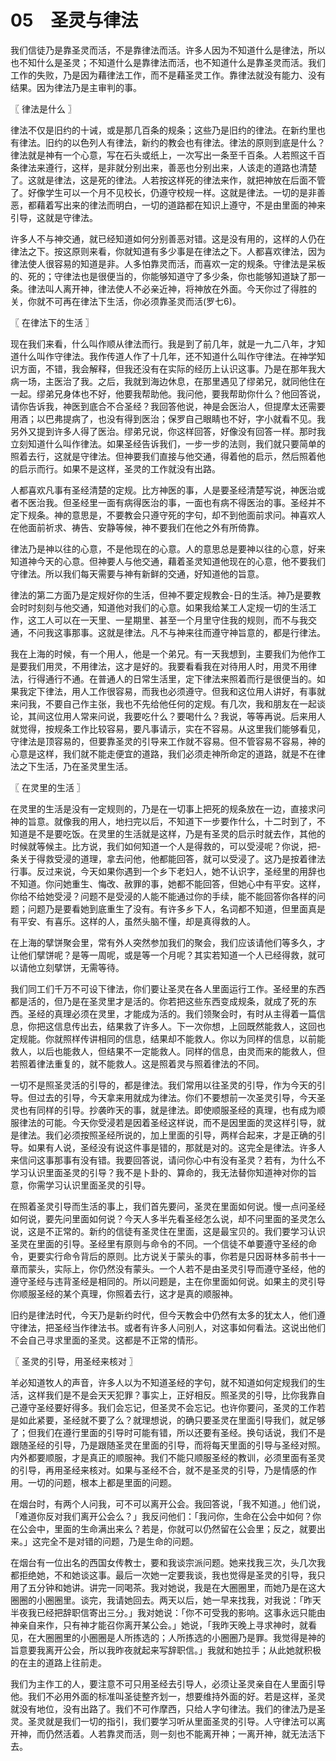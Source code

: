 # 05　圣灵与律法


我们信徒乃是靠圣灵而活，不是靠律法而活。许多人因为不知道什么是律法，所以也不知什么是圣灵；不知道什么是靠律法而活，也不知道什么是靠圣灵而活。我们工作的失败，乃是因为藉律法工作，而不是藉圣灵工作。靠律法就没有能力、没有结果。因为律法乃是主审判的事。



〖 律法是什么 〗

律法不仅是旧约的十诫，或是那几百条的规条；这些乃是旧约的律法。在新约里也有律法。旧约的以色列人有律法，新约的教会也有律法。律法的原则到底是什么？律法就是神有一个心意，写在石头或纸上，一次写出一条至千百条。人若照这千百条律法来遵行，这样，是非就分别出来，善恶也分别出来，人该走的道路也清楚了。这就是律法，这是死的律法。人若按这样死的律法来作，就把神放在后面不管了。好像学生可以一个月不见校长，仍遵守校规一样。这就是律法。一切的是非善恶，都藉着写出来的律法而明白，一切的道路都在知识上遵守，不是由里面的神来引导，这就是守律法。

许多人不与神交通，就已经知道如何分别善恶对错。这是没有用的，这样的人仍在律法之下。按这原则来看，你就知道有多少事是在律法之下。人都喜欢律法，因为律法使人很容易的知道是非。人多怕靠灵而活，而喜欢一定的规条。守律法是呆板的、死的；守律法也是很便当的，你能够知道守了多少条，你也能够知道缺了那一条。律法叫人离开神，律法使人不必亲近神，将神放在外面。今天你过了得胜的关，你就不可再在律法下生活，你必须靠圣灵而活(罗七6)。



〖 在律法下的生活 〗

现在我们来看，什么叫作顺从律法而行。我是到了前几年，就是一九二八年，才知道什么叫作守律法。我作传道人作了十几年，还不知道什么叫作守律法。在神学知识方面，不错，我会解释，但我还没有在实际的经历上认识这事。乃是在那年我大病一场，主医治了我。之后，我就到海边休息，在那里遇见了缪弟兄，就同他住在一起。缪弟兄身体也不好，他要我帮助他。我问他，要我帮助你什么？他回答说，请你告诉我，神医到底合不合圣经？我回答他说，神是会医治人，但提摩太还需要用酒；以巴弗提病了，也没有得到医治；保罗自己眼睛也不好，字小就看不见。我另外又提到许多人得了医治。缪弟兄说，你这样回答，好像没有回答一样。那时我立刻知道什么叫作律法。如果圣经告诉我们，一步一步的法则，我们就只要简单的照着去行，这就是守律法。但神要我们直接与他交通，得着他的启示，然后照着他的启示而行。如果不是这样，圣灵的工作就没有出路。

人都喜欢凡事有圣经清楚的定规。比方神医的事，人是要圣经清楚写说，神医治或者不医治我。但圣经里一面有病得医治的事，一面也有病不得医治的事。圣经并不定下规条。神的意思是，不要教会只遵守死的字句，却不到他面前求问。神喜欢人在他面前祈求、祷告、安静等候，神不要我们在他之外有所倚靠。

律法乃是神以往的心意，不是他现在的心意。人的意思总是要神以往的心意，好来知道神今天的心意。但神要人与他交通，藉着圣灵知道他现在的心意，他不要我们守律法。所以我们每天需要与神有新鲜的交通，好知道他的旨意。

律法的第二方面乃是定规好你的生活，但神不要定规教会-日的生活。神乃是要教会时时刻刻与他交通，知道他对我们的心意。如果我给某工人定规一切的生活工作，这工人可以在一天里、一星期里、甚至一个月里守住我的规则，而不与我交通，不问我这事那事。这就是律法。凡不与神来往而遵守神旨意的，都是行律法。

我在上海的时候，有一个用人，他是一个弟兄。有一天我想到，主要我们为他作工是要我们用灵，不用律法，这才是好的。我要看看我在对待用人时，用灵不用律法，行得通行不通。在普通人的日常生活里，定下律法来照着而行是很便当的。如果我定下律法，用人工作很容易，而我也必须遵守。但我和这位用人讲好，有事就来问我，不要自己作主张，我也不先给他任何的定规。有几次，我和朋友在一起谈论，其间这位用人常来问说，我要吃什么？要喝什么？我说，等等再说。后来用人就觉得，按规条工作比较容易，要凡事请示，实在不容易。从这里我们能够看见，守律法是顶容易的，但要靠圣灵的引导来工作就不容易。但不管容易不容易，神的心意是这样，我们就不能走便宜的道路，我们必须走神所命定的道路，就是不在律法之下生活，乃在圣灵里生活。



〖 在灵里的生活 〗

在灵里的生活是没有一定规则的，乃是在一切事上把死的规条放在一边，直接求问神的旨意。就像我的用人，地扫完以后，不知道下一步要作什么，十二时到了，不知道是不是要吃饭。在灵里的生活就是这样，乃是有圣灵的启示时就去作，其他的时候就等候主。比方说，我们如何知道一个人是得救的，可以受浸呢？你说，把-条关于得救受浸的道理，拿去问他，他都能回答，就可以受浸了。这乃是按着律法行事。反过来说，今天如果你遇到一个乡下老妇人，她不认识字，圣经里的用辞也不知道。你问她重生、悔改、赦罪的事，她都不能回答，但她心中有平安。这样，你给不给她受浸？问题不是受浸的人能不能通过你的手续，能不能回答你各样的问题；问题乃是要看她到底重生了没有。有许多乡下人，名词都不知道，但里面真是有平安、有喜乐。这样的人，虽然头脑不懂，却是真得救的人。

在上海的擘饼聚会里，常有外人突然参加我们的聚会，我们应该请他们等多久，才让他们擘饼呢？是等一周呢，或是等一个月呢？其实若知道一个人已经得救，就可以请他立刻擘饼，无需等待。

我们同工们千万不可设下律法，你们要让圣灵在各人里面运行工作。圣经里的东西都是活的，但乃是在圣灵里才是活的。你若把这些东西变成规条，就成了死的东西。圣经的真理必须在灵里，才能成为活的。我们领聚会时，有时从主得着一篇信息，你把这信息传出去，结果救了许多人。下一次你想，上回既然能救人，这回也定规能。你就照样传讲相同的信息，结果却不能救人。你以为同样的信息，以前能救人，以后也能救人，但结果不一定能救人。同样的信息，由灵而来的能救人，但若照着律法重复的，就不能救人。这是照着灵与照着律法的不同。

一切不是照圣灵活的引导的，都是律法。我们常用以往圣灵的引导，作为今天的引导。但过去的引导，今天拿来用就成为律法。你们不要想前一次圣灵引导，今天圣灵也有同样的引导。抄袭昨天的事，就是律法。即使顺服圣经的真理，也有成为顺服律法的可能。今天你受浸若是因着圣经这样说，而不是因里面的灵这样引导，就是律法。我们必须按照圣经所说的，加上里面的引导，两样合起来，才是正确的引导。如果有人说，圣经没有说这件事是错的，那就是对的。这完全是律法。许多人来信问这事那事有没有错。我要回答说，请问你心中有没有圣灵？若有，为什么不学习认识里面圣灵的引导？我不是卜卦的、算命的，我无法替你知道神对你的旨意，你需学习认识里面圣灵的引导。

在照着圣灵引导而生活的事上，我们首先要问，圣灵在里面如何说。慢一点问圣经如何说，要先问里面如何说？今天人多半先看圣经怎么说，却不问里面的圣灵怎么说，这是不正常的。新约的信徒有圣灵住在里面，这是最宝贝的。我们要学习认识圣灵在里面的引导。圣经里有原则与命令的不同。一个信徒不单要遵守圣经的命令，更要实行命令背后的原则。比方说关于蒙头的事，你若是只因哥林多前书十一章而蒙头，实际上，你仍然没有蒙头。一个人若不是由圣灵引导而遵守圣经，他的遵守圣经与违背圣经是相同的。所以问题是，主在你里面如何说。如果主的灵引导你顺服圣经的某个真理，你照着去行，这才是真的顺服神。

旧约是律法时代，今天乃是新约时代，但今天教会中仍然有太多的犹太人，他们遵守律法，把圣经当作律法书。或者有许多人问别人，对这事如何看法。这说出他们不会自己寻求里面的圣灵。这都是不正常的情形。



〖 圣灵的引导，用圣经来核对 〗

羊必知道牧人的声音，许多人以为不知道圣经的字句，就不知道如何定规我们的生活，这样我们是不是会天天犯罪？事实上，正好相反。照圣灵的引导，比你我靠自己遵守圣经要好得多。我们会忘记，但圣灵不会忘记。也许你要问，圣灵的工作若是如此紧要，圣经就不要了么？就理想说，的确只要圣灵在里面引导我们，就足够了；但我们在遵行里面的引导时可能有错，所以还要有圣经。换句话说，我们不是跟随圣经的引导，乃是跟随圣灵在里面的引导，而将每天里面的引导与圣经对照。内外都要顺服，才是真正的顺服神。我们不能只顺服圣经的教训，必须里面有圣灵的引导，再用圣经来核对。如果与圣经不合，就不是圣灵的引导，乃是情感的作用。一切的问题，根本上都是里面的问题。

在烟台时，有两个人问我，可不可以离开公会。我回答说，「我不知道。」他们说，「难道你反对我们离开公会么？」我反问他们：「我问你，生命在公会中如何？你在公会中，里面的生命满出来么？若是，你就可以仍然留在公会里；反之，就要出来。」这完全不是对错的问题，乃是生命的问题。

在烟台有一位出名的西国女传教士，要和我谈宗派问题。她来找我三次，头几次我都拒绝她，不和她谈这事。最后一次她一定要我谈，我也觉得是圣灵的引导，我只用了五分钟和她讲。讲完一同喝茶。我对她说，我是在大圈圈里，而她乃是在这大圈圈的小圈圈里。谈完，我请她回去。两天以后，她一早来找我，对我说：「昨天半夜我已经把辞职信寄出三分。」我对她说：「你不可受我的影响。这事永远只能由神亲自来作，只有神才能召你离开某公会。」她说，「我昨天晚上寻求神时，就看见，在大圈圈里的小圈圈是人所拣选的；人所拣选的小圈圈乃是罪。我觉得是神的旨意要我离开公会，所以我昨夜就起来写辞职信。」我就和她拉手；从此她就积极的在主的道路上往前走。

我们为主作工的人，要注意不可只用圣经去引导人，必须让圣灵亲自在人里面引导他。我们不必用外面的标准叫圣徒整齐划一，想要维持外面的好。若是这样，圣灵就没有地位，没有出路了。我们不可作摩西，只给人字句律法。我们的律法乃是圣灵。圣灵就是我们一切的指引，我们要学习听从里面圣灵的引导。人守律法可以离开神，而仍然活着。人若靠灵而活，则一刻也不能离开神；一离开神，就无法活下去。

